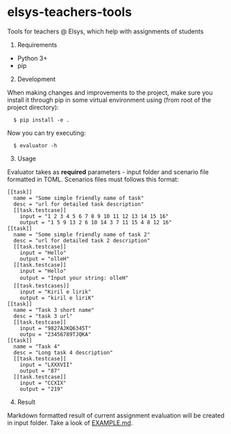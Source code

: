 elsys-teachers-tools
====================

Tools for teachers @ Elsys, which help with assignments of students

1. Requirements

  - Python 3+
  - pip

2. Development

  When making changes and improvements to the project, make sure you install it through pip
  in some virtual environment using (from root of the project directory):

  ```
    $ pip install -e .
  ```

  Now you can try executing:

  ```
    $ evaluator -h
  ```

3. Usage

  Evaluator takes as **required** parameters - input folder and scenario file formatted in TOML. Scenarios files must follows this format:

  ```
  [[task]]
    name = "Some simple friendly name of task"
    desc = "url for detailed task description"
    [[task.testcase]]
      input = "1 2 3 4 5 6 7 8 9 10 11 12 13 14 15 16"
      output = "1 5 9 13 2 6 10 14 3 7 11 15 4 8 12 16"
  [[task]]
    name = "Some simple friendly name of task 2"
    desc = "url for detailed task 2 description"
    [[task.testcase]]
      input = "Hello"
      output = "olleH"
    [[task.testcase]]
      input = "Hello"
      output = "Input your string: olleH"
    [[task.testcases]]
      input = "Kiril e lirik"
      output = "kiril e liriK"
  [[task]]
    name = "Task 3 short name"
    desc = "task 3 url"
    [[task.testcase]]
      input = "9827AJKQ6345Т"
      outpu = "23456789ТJQKA"
  [[task]]
    name = "Task 4"
    desc = "Long task 4 description"
    [[task.testcase]]
      input = "LXXXVII"
      output = "87"
    [[task.testcase]]
      input = "CCXIX"
      output = "219"
  ```

4. Result

  Markdown formatted result of current assignment evaluation will be created in input folder.
  Take a look of [EXAMPLE.md](EXAMPLE.md).
